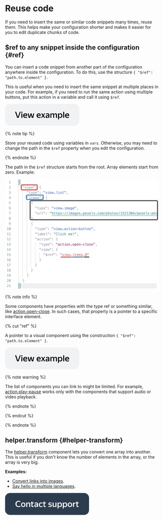 # Reuse code

If you need to insert the same or similar code snippets many times, reuse them. This helps make your configuration shorter and makes it easier for you to edit duplicate chunks of code.

## $ref to any snippet inside the configuration {#ref}

You can insert a code snippet from another part of the configuration anywhere inside the configuration. To do this, use the structure `{ "$ref": "path.to.element" }`.

This is useful when you need to insert the same snippet at multiple places in your code. For example, if you need to run the same action using multiple buttons, put this action in a variable and call it using `$ref`.

[![image](../_images/buttons/view-example.svg)](https://ya.cc/t/YYGrysCn3ttAe3)

{% note tip %}

Store your reused code using variables in `vars`. Otherwise, you may need to change the path in the `$ref` property when you edit the configuration.

{% endnote %}

The path in the `$ref` structure starts from the root. Array elements start from zero. Example:

![image](../_images/ref-view.png)

{% note info %}

Some components have properties with the type ref or something similar, like [action.open-close](../reference/action.open-close.md). In such cases, that property is a pointer to a specific interface element.

{% cut "ref" %}

A pointer to a visual component using the construction `{ "$ref": "path.to.element" }`.

[![image](../_images/buttons/view-example.svg)](https://ya.cc/t/sUY1_L-A3ttEvD)

{% note warning %}

The list of components you can link to might be limited. For example, [action.play-pause](../reference/action.play-pause.md) works only with the components that support audio or video playback.

{% endnote %}

{% endcut %}

{% endnote %}

## helper.transform {#helper-transform}

The [helper.transform](../reference/helper.transform.md) component lets you convert one array into another. This is useful if you don't know the number of elements in the array, or the array is very big.

**Examples:**

- [Convert links into images](https://tb.toloka.dev/editor?locale=en&config=N4Igxg9gdgZglgcxALhMAOlABF9IBucApgO57JYbY64gAuAngA5Hm2GkB0ANnAM508AGkw1acOkQC2fNlTE48jFmzwALItxYAnTnW0BDKHxgRtU4aIV4J02SkpWFtZawd4AJgboHOcKEwAroIgItTOeEzeaqogcFIGCET2TjQAvmERcVB0EHKpYkrMbhR4HCR+CUmW4dYggdrc+bVZrrFePjwQYAZNoQV1UXQx7nGSFiADOGkDM7Vz05hpodlBdChoVjZVyWwA2qnqdHRMfMgA9OdgHlCcAt0A1nxQBkx+EOfxCAC0w4FSACM+OcAJwANgADCRznwGjAiNpviQDPgiAB9ADMABEAEIAeQAmjiAAo4jEADU4ACsmAgaoUQGpjqcLlcbndcmAni83nAPl9fmp-kDQZDofA+BpzEZvnw4Nw1BBAkRjuiAKoAQSxaoAMgAlPUACQAogBpam0+k0I4nM6Xa63e5c56vd6fKQ-P6A4HgqHnCDcDzfJiK3JogDixoAigAmADseIA6gAtABqqYtdMm1AAuksQGkgA).
- [Say hello in multiple languages](https://tb.toloka.dev/editor?config=N4Igxg9gdgZglgcxALhMAOlABF9IBucApgO57JYbY64gAuAngA5Hm2GkB0ANnAM508AGkw1acOkQC2fNgG1RYyoqW1GLNnnhFuAE06SAHoJAjqqvNwCGAIx2aQAdQAWVuln5YGEAK4AnLCgrKSIAfmEVJTwmazAiZwg9Ij8HACkIZygI8yiQXTcrNipVMTx1VhRafLorTjgoST8g7mySmmi3ZwcgkLxIsQBffqwBs1VikrLmCoo8Zx0WPzqYVsnwaF0JOGgi4dL6aYdIKE26bahOPyIARx84K91VtrxqwsqJtpwpjUqXgrqGslmk9Ph06F1fiAehU9jQhjlBmM1uCiFl3rCvgcfrMCMQSDx+CYkc8QBJpLJ0QjkYdIfNuIsDH4rFA+DAIH4pCCSWSZPIMbkABI6bgQLmgkCAfBBAAIggA4QQBMIIBWEEAQiBikkAIR80CsWD4yTexM+mIFiX1-P2Aqs3BFfSpqgAugbuQ1RZTDftyg4OPijESze11oCGrtbeKPbSFslOAArCD1VXinkUigKEOGj5uixYmZVf4isCW+MZsEQnE8m0Z1SjP3javU7E5moAxrA0y1zNMTrdYIw1OfeEVmgOtu0GwMBxCWi1-tu6dtWdKec4ed2xTwgamUlQJg+OgoNDrgZAA&locale=en).

[![image](../_images/buttons/contact-support.svg)](../concepts/support.md)